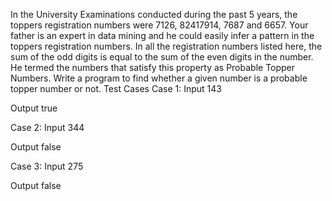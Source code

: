In the University Examinations conducted during the past 5 years, the toppers registration numbers were 7126, 82417914, 7687 and 6657. Your father is an expert in data mining and he could easily infer a pattern in the toppers registration numbers. In all the registration numbers listed here, the sum of the odd digits is equal to the sum of the even digits in the number. He termed the numbers that satisfy this property as Probable Topper Numbers. Write a program to find whether a given number is a probable topper number or not.
Test Cases
 Case 1:
 Input
 143
 
 Output
 true

 Case 2:
 Input
 344
 
 Output
 false

 Case 3:
 Input
 275
 
 Output
 false
